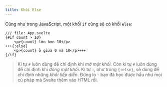 ```yaml
---
title: Khối Else
---
```


Cũng như trong JavaScript, một khối `if` cũng sẽ có khối `else`:

```svelte
/// file: App.svelte
{#if count > 10}
	<p>{count} lớn hơn 10</p>
+++{:else}
	<p>{count} ở giữa 0 và 10</p>+++
{/if}
```

> Kí tự `#` luôn dùng để chỉ định khi _mở một khối_. Còn kí tự `#` luôn dùng để chỉ định khi _đóng một khối_. Kí tự `:`, như trong `{:else}`, sẽ dùng để chỉ định những _khối tiếp diễn_. Đừng lo - bạn đã học được hầu như mọi cú pháp mà Svelte thêm vào HTML rồi.

